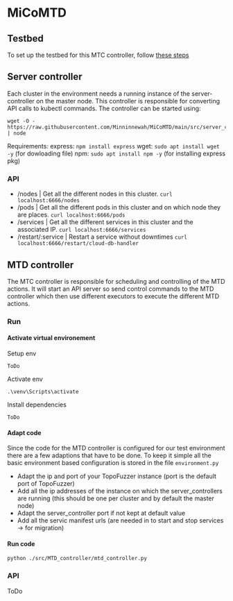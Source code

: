 # MiCoMTD


## Testbed
To set up the testbed for this MTC controller, follow [these steps](https://github.com/Minninnewah/MiCoMTD/tree/main/testbed#readme)

## Server controller
Each cluster in the environment needs a running instance of the server-controller on the master node. This controller is responsible for converting API calls to kubectl commands. The controller can be started using:
```
wget -O - https://raw.githubusercontent.com/Minninnewah/MiCoMTD/main/src/server_controller/index.js | node
```
Requirements:
express: ```npm install express```
wget: ```sudo apt install wget -y``` (for dowloading file)
npm: ```sudo apt install npm -y``` (for installing express pkg)

### API
- /nodes              | Get all the different nodes in this cluster. ```curl localhost:6666/nodes```
- /pods               | Get all the different pods in this cluster and on which node they are places. ```curl localhost:6666/pods```
- /services           | Get all the different services in this cluster and the associated IP. ```curl localhost:6666/services```
- /restart/:service   | Restart a service without downtimes ```curl localhost:6666/restart/cloud-db-handler```

## MTD controller
The MTC controller is responsible for scheduling and controlling of the MTD actions. It will start an API server so send control commands to the MTD controller which then use different executors to execute the different MTD actions.

### Run
#### Activate virtual environement
Setup env
```
ToDo
```

Activate env
```
.\venv\Scripts\activate
```
Install dependencies
```
ToDo
```

#### Adapt code
Since the code for the MTD controller is configured for our test environment there are a few adaptions that have to be done. To keep it simple all the basic environment based configuration is stored in the file ```environment.py```
- Adapt the ip and port of your TopoFuzzer instance (port is the default port of TopoFuzzer)
- Add all the ip addresses of the instance on which the server_controllers are running (this should be one per cluster and by default the master node)
- Adapt the server_controller port if not kept at default value
- Add all the servic manifest urls (are needed in to start and stop services -> for migration)

#### Run code
```
python ./src/MTD_controller/mtd_controller.py
```

### API
ToDo


